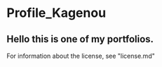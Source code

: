 # Profile_Kagenou

## Hello this is one of my portfolios.

For information about the license, see "license.md"
